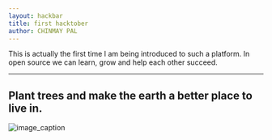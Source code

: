 ```yaml
---
layout: hackbar
title: first hacktober
author: CHINMAY PAL
---
```


This is actually the first time I am being introduced to such a platform.
In open source we can learn, grow and help each other succeed.

---

## Plant trees and make the earth a better place to live in.

![image_caption]({{site.baseurl}}/assets/images/Chinmay0896.jpg)